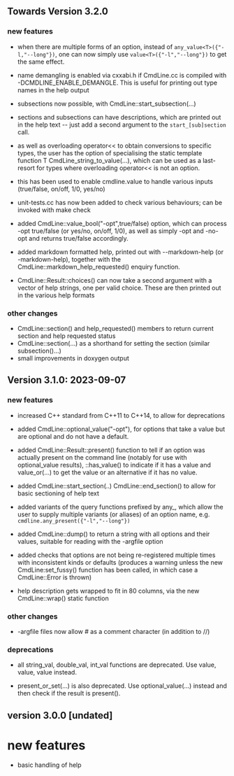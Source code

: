 
Towards Version 3.2.0
---------------------

### new features

- when there are multiple forms of an option, instead of
  `any_value<T>({"-l,"--long"})`, one can now simply use
  `value<T>({"-l","--long"})` to get the same effect. 

- name demangling is enabled via cxxabi.h if CmdLine.cc is compiled with
  -DCMDLINE_ENABLE_DEMANGLE. This is useful for printing out type
  names in the help output

- subsections now possible, with CmdLine::start_subsection(...)

- sections and subsections can have descriptions, which are printed out
  in the help text -- just add a second argument to the
  `start_[sub]section` call. 

- as well as overloading operator<< to obtain conversions to
  specific types, the user has the option of specialising the
  static template function T CmdLine_string_to_value<T>(...),
  which can be used as a last-resort for types where overloading
  operator<< is not an option.

- this has been used to enable cmdline.value<bool> to handle
  various inputs (true/false, on/off, 1/0, yes/no)

- unit-tests.cc has now been added to check various behaviours;
  can be invoked with make check

- added CmdLine::value_bool("-opt",true/false) option, which can process
  -opt true/false (or yes/no, on/off, 1/0), as well as simply -opt and -no-opt
  and returns true/false accordingly.

- added markdown formatted help, printed out with --markdown-help (or
  -markdown-help), together with the CmdLine::markdown_help_requested() 
  enquiry function.

- CmdLine::Result<T>::choices() can now take a second argument with a
  vector of help strings, one per valid choice. These are then printed
  out in the various help formats

### other changes
- CmdLine::section() and help_requested() members to return current section
  and help requested status
- CmdLine::section(...) as a shorthand for setting the section (similar subsection()...)
- small improvements in doxygen output

Version 3.1.0: 2023-09-07
-------------------------

### new features

- increased C++ standard from C++11 to C++14, to allow for deprecations

- added CmdLine::optional_value<T>("-opt"), for options that take a value
  but are optional and do not have a default. 

- added CmdLine::Result<T>::present() function to tell if an option was
  actually present on the command line (notably for use with
  optional_value results), ::has_value() to indicate if it has a value
  and value_or(...) to get the value or an alternative if it has no value.

- added CmdLine::start_section(..) CmdLine::end_section() to allow for
  basic sectioning of help text 

- added variants of the query functions prefixed by any_, which allow the
  user to supply multiple variants (or aliases) of an option name, e.g. 
  `cmdline.any_present({"-l","--long"})`

- added CmdLine::dump() to return a string with all options and their values,
  suitable for reading with the -argfile option

- added checks that options are not being re-registered multiple times
  with inconsistent kinds or defaults (produces a warning unless the new
  CmdLine:set_fussy() function has been called, in which case a
  CmdLine::Error is thrown)

- help description gets wrapped to fit in 80 columns, via the new
  CmdLine::wrap() static function


### other changes
- -argfile files now allow # as a comment character (in addition to //)

### deprecations

- all string_val, double_val, int_val functions are deprecated. 
  Use value<string>, value<double>, value<int> instead.

- present_or_set(...) is also deprecated. Use optional_value(...) instead
  and then check if the result is present().


version 3.0.0 [undated]
-----------------------

# new features
- basic handling of help
